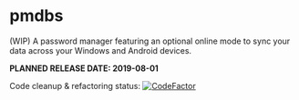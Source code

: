 # pmdbs
  (WIP) A password manager featuring an optional online mode to sync your data across your Windows and Android devices.
  
  **PLANNED RELEASE DATE: 2019-08-01**
  
  Code cleanup & refactoring status: [![CodeFactor](https://www.codefactor.io/repository/github/th3-fr3d/pmdbs/badge)](https://www.codefactor.io/repository/github/th3-fr3d/pmdbs)
